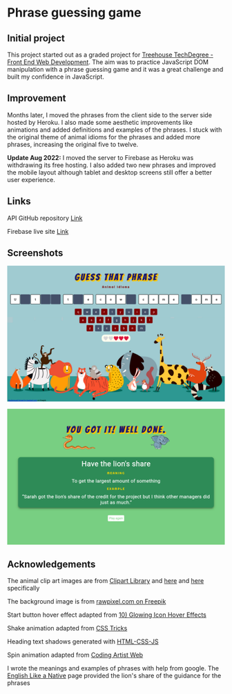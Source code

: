 # Phrase guessing game

## Initial project

This project started out as a graded project for [Treehouse TechDegree - Front End Web Development](https://teamtreehouse.com/techdegree/front-end-web-development). The aim was to practice JavaScript DOM manipulation with a phrase guessing game and it was a great challenge and built my confidence in JavaScript.

## Improvement

Months later, I moved the phrases from the client side to the server side hosted by Heroku. I also made some aesthetic improvements like animations and added definitions and examples of the phrases. I stuck with the original theme of animal idioms for the phrases and added more phrases, increasing the original five to twelve.

**Update Aug 2022:** I moved the server to Firebase as Heroku was withdrawing its free hosting. I also added two new phrases and improved the mobile layout although tablet and desktop screens still offer a better user experience.

## Links

API GitHub repository [Link](https://github.com/michagodfrey/phrase-api-firebase)

Firebase live site [Link](https://us-central1-guess-animal-idiom.cloudfunctions.net/app/)

## Screenshots

![Playing page](./images/guess-that-phrase.png)

![Win overlay](./images/guess-that-phrase-win.png)

## Acknowledgements

The animal clip art images are from [Clipart Library](http://clipart-library.com/) and [here](http://clipart-library.com/clipart/orange-snake-cliparts_13.htm) and [here](http://clipart-library.com/clip-art/elephant-clipart-transparent-3.htm) specifically

The background image is from [rawpixel.com on Freepik](https://www.freepik.com/free-vector/cute-group-wild-animals-vector_3780571.htm#&position=2&from_view=detail#query=z&position=2&from_view=detail)

Start button hover effect adapted from [10) Glowing Icon Hover Effects](https://www.proglobalbusinesssolutions.com/css-hover-effects/)

Shake animation adapted from [CSS Tricks](https://css-tricks.com/snippets/css/shake-css-keyframe-animation/)

Heading text shadows generated with [HTML-CSS-JS](https://html-css-js.com/css/generator/text-shadow/)

Spin animation adapted from [Coding Artist Web](https://codingartistweb.com/2021/05/flip-a-coin-html-css-javascript/)

I wrote the meanings and examples of phrases with help from google. The [English Like a Native](https://englishlikeanative.co.uk/30-animal-idioms/) page provided the lion's share of the guidance for the phrases
